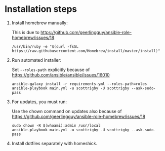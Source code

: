 # Installation steps

1. Install homebrew manually:

    This is due to https://github.com/geerlingguy/ansible-role-homebrew/issues/18 
    ```
    /usr/bin/ruby -e "$(curl -fsSL https://raw.githubusercontent.com/Homebrew/install/master/install)"
    ```

2. Run automated installer:

    Set `--roles-path` explicitly because of https://github.com/ansible/ansible/issues/16010 
    ```
    ansible-galaxy install -r requirements.yml --roles-path=roles
    ansible-playbook main.yml -u scottrigby -U scottrigby --ask-sudo-pass
    ```

3. For updates, you must run:

    Use the chown command on updates also because of https://github.com/geerlingguy/ansible-role-homebrew/issues/18
    ```
    sudo chown -R $(whoami):admin /usr/local
    ansible-playbook main.yml -u scottrigby -U scottrigby --ask-sudo-pass
    ```

4. Install dotfiles separately with homeshick.
